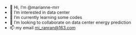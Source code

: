 - 👋 Hi, I’m @marianne-mrr
- 👀 I’m interested in data center
- 🌱 I’m currently learning some codes 
- 💞️ I’m looking to collaborate on data center energy prediction 
- 📫 my email  mi_ranran@163.com

<!---
marianne-mrr/marianne-mrr is a ✨ special ✨ repository because its `README.md` (this file) appears on your GitHub profile.
You can click the Preview link to take a look at your changes.
--->
